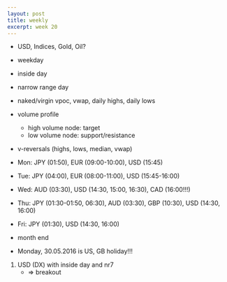 ```yaml
---
layout: post
title: weekly
excerpt: week 20
---
```


* USD, Indices, Gold, Oil?
* weekday
* inside day
* narrow range day
* naked/virgin vpoc, vwap, daily highs, daily lows
* volume profile
	* high volume node: target
	* low volume node: support/resistance
* v-reversals (highs, lows, median, vwap)

* Mon: JPY (01:50), EUR (09:00-10:00), USD (15:45)
* Tue: JPY (04:00), EUR (08:00-11:00), USD (15:45-16:00)
* Wed: AUD (03:30), USD (14:30, 15:00, 16:30), CAD (16:00!!!)
* Thu: JPY (01:30-01:50, 06:30), AUD (03:30), GBP (10:30), USD (14:30, 16:00)
* Fri: JPY (01:30), USD (14:30, 16:00)

* month end
* Monday, 30.05.2016 is US, GB holiday!!!

1. USD (DX) with inside day and nr7
	* => breakout
